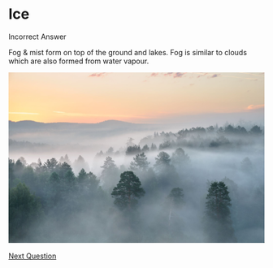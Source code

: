 # Ice

Incorrect Answer

Fog & mist form on top of the ground and lakes. Fog is similar to clouds which are also formed from water vapour.

![Rain%2056fb5a62007e453a9f030f1090ae5805/Pict_2.png](Rain%2056fb5a62007e453a9f030f1090ae5805/Pict_2.png)

[Next Question](../Q4%20-%20Rains%20falling%20on%20surface%20of%20earth%20and%20flowing%2028c35a2bf2f447b3b92f3b71fc896fe4.md)